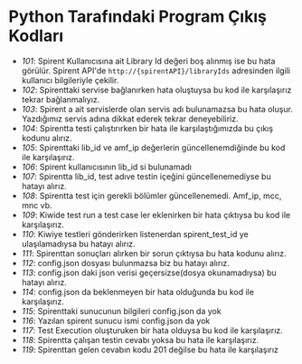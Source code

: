 # Python Tarafındaki Program Çıkış Kodları

- _101_: Spirent Kullanıcısına ait Library Id değeri boş alınmış ise bu hata görülür. Spirent API'de `http://{spirentAPI}/libraryIds` adresinden ilgili kullanıcı bilgileriyle çekilir.
- _102_: Spirenttaki servise bağlanırken hata oluştuysa bu kod ile karşılaşırız tekrar bağlanmalıyız.
- _103_: Spirent a ait servislerde olan servis adı bulunamazsa bu hata oluşur. Yazdığımız servis adına dikkat ederek tekrar deneyebiliriz.
- _104_: Spirentta testi çalıştırırken bir hata ile karşılaştığımızda bu çıkış kodunu alırız.
- _105_: Spirenttaki lib_id ve amf_ip değerlerin güncellenemdiğinde bu kod ile karşılaşırız.
- _106_: Spirent kullanıcısının lib_id si bulunamadı
- _107_: Spirentta lib_id, test adıve testin içeğini güncellenemediyse bu hatayı alırız.
- _108_: Spirentta test için gerekli bölümler güncellenemedi. Amf_ip, mcc, mnc vb.
- _109_: Kiwide test run a test case ler eklenirken bir hata çıktıysa bu kod ile karşılaşırız.
- _110_: Kiwiye testleri gönderirken listenerdan spirent_test_id ye ulaşılamadıysa bu hatayı alırız.
- _111_: Spirenttan sonuçları alırken bir sorun çıktıysa bu hata kodunu alırız.
- _112_: config.json dosyası bulunmazsa biz bu hatayı alırız.
- _113_: config.json daki json verisi geçersizse(dosya okunamadıysa) bu hatayı alırız.
- _114_: config.json da beklenmeyen bir hata olduğunda bu kod ile karşılaşırız.
- _115_: Spirenttaki sunucunun bilgileri config.json da yok
- _116_: Yazılan spirent sunucu ismi config.json da yok
- _117_: Test Execution oluşturuken bir hata olduysa bu kod ile karşılaşırız.
- _118_: Spirentta çalışan testin cevabı yoksa bu hata ile karşılaşırız.
- _119_: Spirenttan gelen cevabın kodu 201 değilse bu hata ile karşılaşırız
